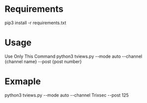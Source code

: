 # Requirements
pip3 install -r requirements.txt

# Usage

Use Only This Command
python3 tviews.py --mode auto --channel {channel name} --post {post number}

# Exmaple

python3 tviews.py --mode auto --channel Trixsec --post 125
